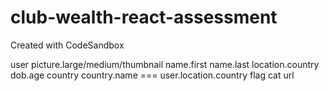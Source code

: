 # club-wealth-react-assessment
Created with CodeSandbox

user
  picture.large/medium/thumbnail
  name.first
  name.last
  location.country
  dob.age
country
  country.name === user.location.country
  flag
cat
  url